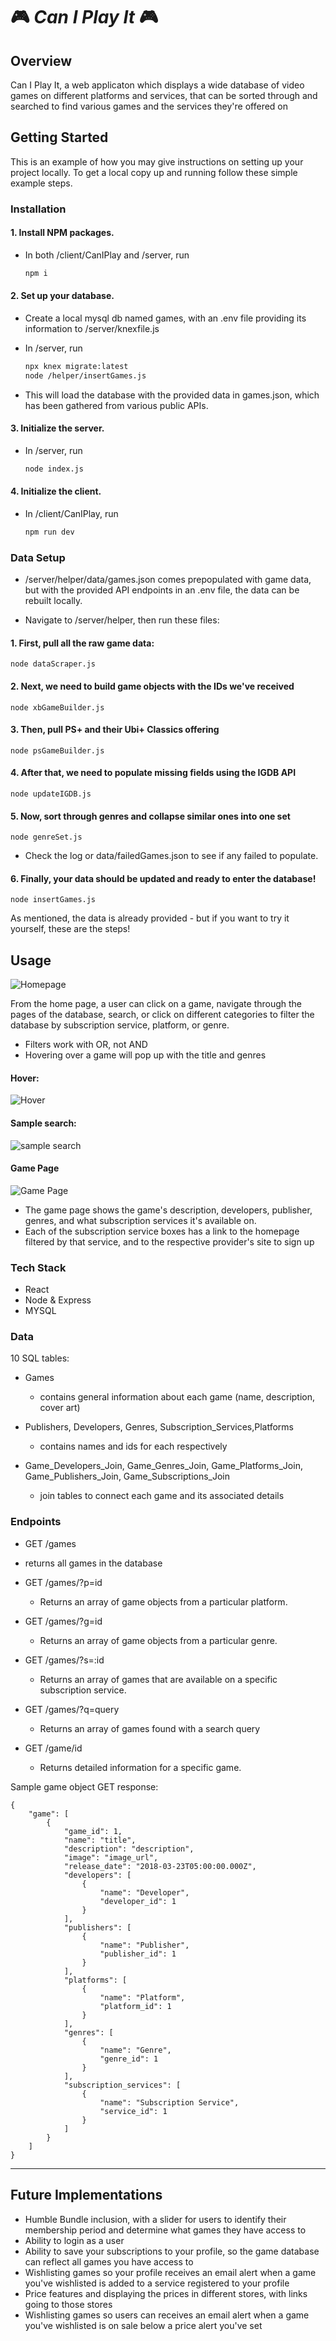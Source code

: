 # 🎮 *Can I Play It* 🎮

## Overview

Can I Play It, a web applicaton which displays a wide database of video games on different platforms and services, that can be sorted through and searched to find various games and the services they're offered on

## Getting Started

This is an example of how you may give instructions on setting up your project locally.
To get a local copy up and running follow these simple example steps.

### Installation


#### 1. Install NPM packages.

- In both /client/CanIPlay and /server, run

  ```sh
  npm i
  ```
#### 2. Set up your database.

- Create a local mysql db named games, with an .env file providing its information to /server/knexfile.js

- In /server, run
  ```sh
  npx knex migrate:latest
  node /helper/insertGames.js
  ```
- This will load the database with the provided data in games.json, which has been gathered from various public APIs.

#### 3. Initialize the server.

- In /server, run

  ```sh
  node index.js
  ```

#### 4. Initialize the client.

- In /client/CanIPlay, run

  ```sh
  npm run dev
  ```

### Data Setup

- /server/helper/data/games.json comes prepopulated with game data, but with the provided API endpoints in an .env file, the data can be rebuilt locally.

- Navigate to /server/helper, then run these files:

#### 1. First, pull all the raw game data:
`node dataScraper.js`

#### 2. Next, we need to build game objects with the IDs we've received
`node xbGameBuilder.js`


#### 3. Then, pull PS+ and their Ubi+ Classics offering
   `node psGameBuilder.js`

#### 4. After that, we need to populate missing fields using the IGDB API
 `node updateIGDB.js`

#### 5. Now, sort through genres and collapse similar ones into one set
`node genreSet.js`

  - Check the log or data/failedGames.json to see if any failed to populate.

#### 6. Finally, your data should be updated and ready to enter the database!
`node insertGames.js`

As mentioned, the data is already provided - but if you want to try it yourself, these are the steps!

## Usage

![Homepage](image/image.png)

From the home page, a user can click on a game, navigate through the pages of the database, search, or click on different categories to filter the database by subscription service, platform, or genre. 
  - Filters work with OR, not AND
  - Hovering over a game will pop up with the title and genres

####  Hover:

![Hover](image/image-5.png)

#### Sample search:

![sample search](image/image-3.png)

#### Game Page
![Game Page](image/image-4.png)
 - The game page shows the game's description, developers, publisher, genres, and what subscription services it's available on.
 - Each of the subscription service boxes has a link to the homepage filtered by that service, and to the respective provider's site to sign up


### Tech Stack

- React
- Node & Express
- MYSQL 


### Data

10 SQL tables:

- Games
  - contains general information about each game (name, description, cover art)

- Publishers, Developers, Genres, Subscription_Services,Platforms
  - contains names and ids for each respectively

- Game_Developers_Join, Game_Genres_Join, Game_Platforms_Join, Game_Publishers_Join, Game_Subscriptions_Join
  - join tables to connect each game and its associated details


### Endpoints

* GET /games
 * returns all games in the database

* GET /games/?p=id
  * Returns an array of game objects from a particular platform.

* GET /games/?g=id
  * Returns an array of game objects from a particular genre.

* GET /games/?s=:id
  * Returns an array of games that are available on a specific subscription service.

* GET /games/?q=query
  * Returns an array of games found with a search query 

* GET /game/id
  * Returns detailed information for a specific game.


Sample game object GET response:

```
{
    "game": [
        {
            "game_id": 1,
            "name": "title",
            "description": "description",
            "image": "image_url",
            "release_date": "2018-03-23T05:00:00.000Z",
            "developers": [
                {
                    "name": "Developer",
                    "developer_id": 1
                }
            ],
            "publishers": [
                {
                    "name": "Publisher",
                    "publisher_id": 1
                }
            ],
            "platforms": [
                {
                    "name": "Platform",
                    "platform_id": 1
                }
            ],
            "genres": [
                {
                    "name": "Genre",
                    "genre_id": 1
                }
            ],
            "subscription_services": [
                {
                    "name": "Subscription Service",
                    "service_id": 1
                }
            ]
        }
    ]
}

```

---


## Future Implementations

* Humble Bundle inclusion, with a slider for users to identify their membership period and determine what games they have access to
* Ability to login as a user
* Ability to save your subscriptions to your profile, so the game database can reflect all games you have access to
* Wishlisting games so your profile receives an email alert when a game you've wishlisted is added to a service registered to your profile
* Price features and displaying the prices in different stores, with links going to those stores
* Wishlisting games so users can receives an email alert when a game you've wishlisted is on sale below a price alert you've set
